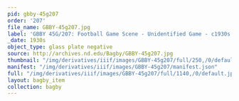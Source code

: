 ```yaml
---
pid: gbby-45g207
order: '207'
file_name: GBBY-45g207.jpg
label: 'GBBY 45G/207: Football Game Scene - Unidentified Game - c1930s'
_date: 1930s
object_type: glass plate negative
source: http://archives.nd.edu/Bagby/GBBY-45g207.jpg
thumbnail: "/img/derivatives/iiif/images/GBBY-45g207/full/250,/0/default.jpg"
manifest: "/img/derivatives/iiif/images/GBBY-45g207/manifest.json"
full: "/img/derivatives/iiif/images/GBBY-45g207/full/1140,/0/default.jpg"
layout: bagby_item
collection: bagby
---
```

